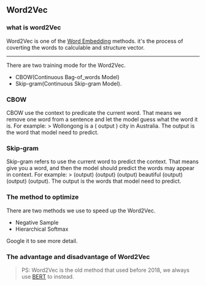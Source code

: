 ## Word2Vec

### what is word2Vec

Word2Vec is one of the [Word Embedding](https://github.com/wlyang538/NLPBasic/blob/main/Word_Embedding.md) methods. it's the process of coverting the words to  calculable and structure vector. 

---

There are two training mode for the Word2Vec.
- CBOW(Continuous Bag-of_words Model)  
- Skip-gram(Continuous Skip-gram Model). 

### CBOW

CBOW use the context to predicate the current word. That means we remove one word from a sentence and let the model guess what the word it is.
For example:
      > Wollongong is a ( output ) city in Australia. 
The output is the word that model need to predict.

### Skip-gram


Skip-gram refers to use the current word to predict the context. That means give you a word, and then the model should predict the words may appear in context.
For example:
      > (output) (output) (output) beautiful (output) (output) (output).
The output is the words that model need to predict.

### The method to optimize

There are two methods we use to speed up the Word2Vec.
- Negative Sample
- Hierarchical Softmax

Google it to see more detail.

### The advantage and disadvantage of Word2Vec

> PS: Word2Vec is the old method that used before 2018, we always use [BERT](https://zhuanlan.zhihu.com/p/46652512) to instead.
